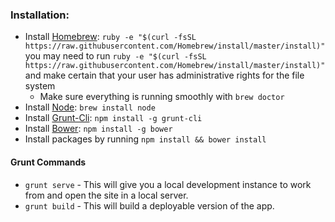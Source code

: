 ### Installation:

* Install [Homebrew](http://brew.sh/): ```ruby -e "$(curl -fsSL https://raw.githubusercontent.com/Homebrew/install/master/install)"``` you may need to run ```ruby -e "$(curl -fsSL https://raw.githubusercontent.com/Homebrew/install/master/install)"``` and make certain that your user has administrative rights for the file system
  - Make sure everything is running smoothly with ```brew doctor```
* Install [Node](http://nodejs.org/): ```brew install node```
* Install [Grunt-Cli](http://gruntjs.com/): ```npm install -g grunt-cli```
* Install [Bower](http://bower.io/): ```npm install -g bower```
* Install packages by running ```npm install && bower install```

#### Grunt Commands

* `grunt serve` - This will give you a local development instance to work from and open the site in a local server.
* `grunt build` - This will build a deployable version of the app.
